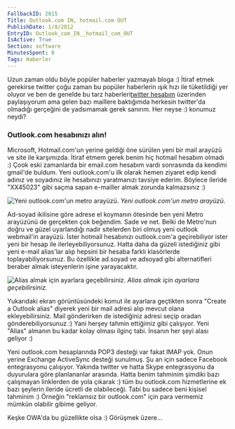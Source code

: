 ```yaml
---
FallbackID: 2815
Title: Outlook.com IN, hotmail.com OUT
PublishDate: 1/8/2012
EntryID: Outlook_com_IN__hotmail_com_OUT
IsActive: True
Section: software
MinutesSpent: 0
Tags: Haberler
---
```

Uzun zaman oldu böyle popüler haberler yazmayalı bloga :) İtiraf etmek
gerekirse twitter çoğu zaman bu popüler haberlerin ışık hızı ile
tüketildiği yer oluyor ve ben de genelde bu tarz haberleri[twitter
hesabım](http://www.twitter.com/daronyondem) üzerinden paylaşıyorum ama
gelen bazı maillere baktığımda herkesin twitter'da olmadığı gerçeğini de
yadsımamak gerek sanırım. Her neyse :) konumuz neydi?

### Outlook.com hesabınızı alın!

Microsoft, Hotmail.com'un yerine geldiği öne sürülen yeni bir mail
arayüzü ve site ile karşımızda. İtiraf etmem gerek benim hiç hotmail
hesabım olmadı :) Çook eski zamanlarda bir email.com hesabım vardı
sonrasında da kendimi gmail'de buldum. Yeni outlook.com'u ilk olarak
hemen ziyaret edip kendi adınız ve soyadınız ile hesabınızı yaratmanızı
tavsiye ederim. Böylece ileride "XX45023" gibi saçma sapan e-mailler
almak zorunda kalmazsınız :)

![Yeni outlook.com'un metro
arayüzü.](http://cdn.daron.yondem.com/assets/2815/outlook2.png)
*Yeni outlook.com'un metro arayüzü.*

Ad-soyad ikilisine göre adrese el koymanın ötesinde ben yeni Metro
arayüzünü de gerçekten çok beğendim. Sade ve net. Belki de Metro'nun
doğru ve güzel uyarlandığı nadir sitelerden biri olmuş yeni outlook
webmail'in arayüzü. İster hotmail hesabınızı outlook.com'a geçirebiliyor
ister yeni bir hesap ile ilerleyebiliyorsunuz. Hatta daha da güzeli
istediğiniz gibi yeni e-mail alias'lar alıp hepsini bir hesaba farklı
klasörlerde toplayabiliyorsunuz. Bu özellikle ad.soyad ve adsoyad gibi
alternatifleri beraber almak isteyenlerin işine yarayacaktır.

![Alias almak için ayarlara
geçebilirsiniz.](http://cdn.daron.yondem.com/assets/2815/outlook1.png)
*Alias almak için ayarlara geçebilirsiniz.*

Yukarıdaki ekran görüntüsündeki komut ile ayarlara geçtikten sonra
"Create a Outlook alias" diyerek yeni bir mail adresi alıp mevcut olana
ekleyebilirsiniz. Mail gönderirken de istediğiniz adresi seçip oradan
gönderebiliyorsunuz :) Yani herşey tahmin ettiğimiz gibi çalışıyor. Yeni
"Alias" almanın bu kadar kolay olması ilginç tabi. İnsanın her şeyi
alası geliyor :)

Yeni outlook.com hesaplarında POP3 desteği var fakat IMAP yok. Onun
yerine Exchange ActiveSync desteği sunulmuş. Şu an için sadece Facebook
entegrasyonu çalışıyor. Yakında twitter ve hatta Skype entegrasyonu da
duyurulara göre planlananlar arasında. Hatta benim tahminim şimdiki bazı
çalışmayan linklerden de yola çıkarak :) tüm bu outlook.com hizmetlerine
ek bazı şeylerin ileride ücretli de olabileceği. Tabi bu sadece beni
kişisel tahminim :) Örneğin "reklamsız bir outlook.com" için para
vermemiz mümkün olabilir gibime geliyor.

Keşke OWA'da bu güzellikte olsa :) Görüşmek üzere...


